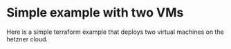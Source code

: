 # Simple example with two VMs

Here is a simple terraform example that deploys two virtual machines on the hetzner cloud.